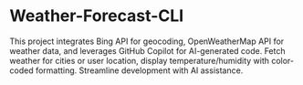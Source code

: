 # Weather-Forecast-CLI
This project integrates Bing API for geocoding, OpenWeatherMap API for weather data, and leverages GitHub Copilot for AI-generated code. Fetch weather for cities or user location, display temperature/humidity with color-coded formatting. Streamline development with AI assistance.
